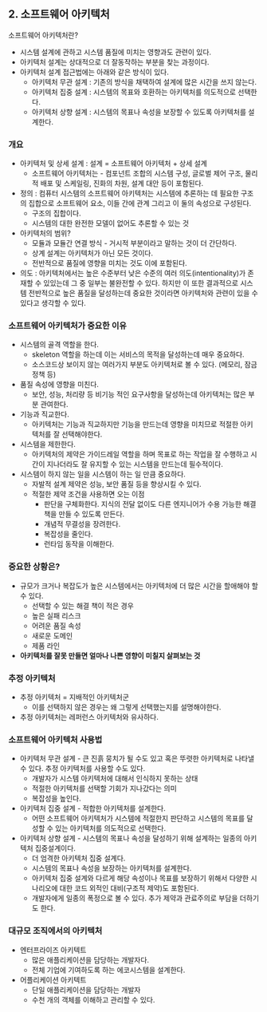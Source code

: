## 2. 소프트웨어 아키텍처

소프트웨어 아키텍처란?

- 시스템 설계에 관하고 시스템 품질에 미치는 영향과도 관련이 있다.
- 아키텍처 설계는 상대적으로 더 잘동작하는 부분을 찾는 과정이다.
- 아키텍처 설계 접근법에는 아래와 같은 방식이 있다.
    - 아키텍처 무관 설계 : 기존의 방식을 채택하여 설계에 많은 시간을 쓰지 않는다.
    - 아키텍처 집중 설계 : 시스템의 목표와 호환하는 아키텍처를 의도적으로 선택한다.
    - 아키텍처 상향 설계 : 시스템의 목표나 속성을 보장할 수 있도록 아키텍처를 설계한다.

### 개요

- 아키텍처 및 상세 설계 : 설계 = 소프트웨어 아키텍처 + 상세 설계
    - 소프트웨어 아키텍처는 - 컴포넌트 조합의 시스템 구성, 글로벌 제어 구조, 물리적 배포 및 스케일링, 진화의 차원, 설계 대안 등이 포함된다.
- 정의 : 컴퓨터 시스템의 소프트웨어 아키텍처는 시스템에 추론하는 데 필요한 구조의 집합으로 소프트웨어 요소, 이들 간에 관계 그리고 이 둘의 속성으로 구성된다.
    - 구조의 집합이다.
    - 시스템의 대한 완전한 모델이 없어도 추론할 수 있는 것
- 아키텍처의 범위?
    - 모듈과 모듈간 연결 방식 - 거시적 부분이라고 말하는 것이 더 간단하다.
    - 상계 설계는 아키텍처가 아닌 모든 것이다.
    - 전반적으로 품질에 영향을 미치는 것도 이에 포함된다.
- 의도 : 아키텍처에서는 높은 수준부터 낮은 수준의 여러 의도(intentionality)가 존재할 수 있있는데 그 중 일부는 불완전할 수 있다. 하지만 이 또한 결과적으로 시스템 전반적으로 높은 품질을 달성하는데 중요한 것이라면 아키텍처와 관련이 있을 수 있다고 생각할 수 있다.

### 소프트웨어 아키텍처가 중요한 이유

- 시스템의 골격 역할을 한다.
    - skeleton 역할을 하는데 이는 서비스의 목적을 달성하는데 매우 중요하다.
    - 소스코드상 보이지 않는 여러가지 부분도 아키텍처로 볼 수 있다. (메모리, 잠금 정책 등)
- 품질 속성에 영향을 미친다.
    - 보안, 성능, 처리량 등 비기능 적인 요구사항을 달성하는데 아키텍처는 많은 부분 관여한다.
- 기능과 직교한다.
    - 아키텍처는 기능과 직교하지만 기능을 만드는데 영향을 미치므로 적절한 아키텍처를 잘 선택해야한다.
- 시스템을 제한한다.
    - 아키텍처의 제약은 가이드레일 역할을 하며 목표로 하는 작업을 잘 수행하고 시간이 지나더라도 잘 유지할 수 있는 시스템을 만드는데 필수적이다.
- 시스템이 하지 않는 일을 시스템이 하는 일 만큼 중요하다.
    - 자발적 설계 제약은 성능, 보안 품질 등을 향상시킬 수 있다.
    - 적절한 제약 조건을 사용하면 오는 이점
        - 판단을 구체화한다. 지식의 전달 없이도 다른 엔지니어가 수용 가능한 해결책을 만들 수 있도록 만든다.
        - 개념적 무결성을 장려한다.
        - 복잡성을 줄인다.
        - 런타임 동작을 이해한다.

### 중요한 상황은?

- 규모가 크거나 복잡도가 높은 시스템에서는 아키텍처에 더 많은 시간을 할애해야 할 수 있다.
    - 선택할 수 있는 해결 책이 적은 경우
    - 높은 실패 리스크
    - 어려운 품질 속성
    - 새로운 도메인
    - 제품 라인
- **아키텍처를 잘못 만들면 얼마나 나쁜 영향이 미칠지 살펴보는 것**

### 추정 아키텍처

- 추정 아키텍처 = 지배적인 아키텍처군
    - 이를 선택하지 않은 경우는 왜 그렇게 선택했는지를 설명해야한다.
- 추정 아키텍처는 레퍼런스 아키텍처와 유사하다.

### 소프트웨어 아키텍처 사용법

- 아키텍처 무관 설계 - 큰 진흙 뭉치가 될 수도 있고 혹은 뚜렷한 아키텍처로 나타낼 수 있다. 추정 아키텍처를 사용할 수도 있다.
    - 개발자가 시스템 아키텍처에 대해서 인식하지 못하는 상태
    - 적절한 아키텍처를 선택할 기회가 지나갔다는 의미
    - 복잡성을 높인다.
- 아키텍처 집중 설계 - 적합한 아키텍처를 설계한다.
    - 어떤 소프트웨어 아키텍처가 시스템에 적절한지 판단하고 시스템의 목표를 달성할 수 있는 아키텍처를 의도적으로 선택한다.
- 아키텍처 상향 설계 - 시스템의 목표나 속성을 달성하기 위해 설계하는 일종의 아키텍처 집중설계이다.
    - 더 엄격한 아키텍처 집중 설계다.
    - 시스템의 목표나 속성을 보장하는 아키텍처를 설계한다.
    - 아키텍처 집중 설계와 다르게 해당 속성이나 목표를 보장하기 위해서 다양한 시나리오에 대한 코드 외적인 대비(구조적 제약)도 포함된다.
    - 개발자에게 일종의 폭정으로 볼 수 있다. 추가 제약과 관료주의로 부담을 더하기도 한다.

### 대규모 조직에서의 아키텍처

- 엔터프라이즈 아키텍트
    - 많은 애플리케이션을 담당하는 개발자다.
    - 전체 기업에 기여하도록 하는 에코시스템을 설계한다.
- 어플리케이션 아키텍트
    - 단일 애플리케이션을 담당하는 개발자
    - 수천 개의 객체를 이해하고 관리할 수 있다.